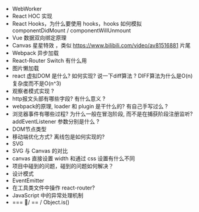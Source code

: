 * WebWorker
* React HOC 实现
* React Hooks，为什么要使用 hooks，hooks 如何模拟 componentDidMount / componentWillUnmount
* Vue 数据双向绑定原理
* Canvas 星星特效 ，类似 https://www.bilibili.com/video/av81516881 片尾
* Webpack 异步加载
* React-Router Switch 有什么用
* 图片懒加载
* react 虚拟DOM 是什么? 如何实现? 说一下diff算法 ? DIFF算法为什么是O(n)复杂度而不是O(n^3)
* 观察者模式实现 ?
* http报文头部有哪些字段? 有什么意义 ?
* webpack的原理, loader 和 plugin 是干什么的? 有自己手写过么 ?
* 浏览器事件有哪些过程? 为什么一般在冒泡阶段, 而不是在捕获阶段注册监听? addEventListener 参数分别是什么 ?
* DOM节点类型
* 移动端优化方式? 离线包是如何实现的?
* SVG
* SVG 与 Canvas 的对比
* canvas 直接设置 width 和通过 css 设置有什么不同
* 项目中碰到的问题，碰到的问题如何解决？
* 设计模式
* EventEmitter
* 在工具类文件中操作 react-router?
* JavaScript 中的异常处理机制
* === / == / Object.is()